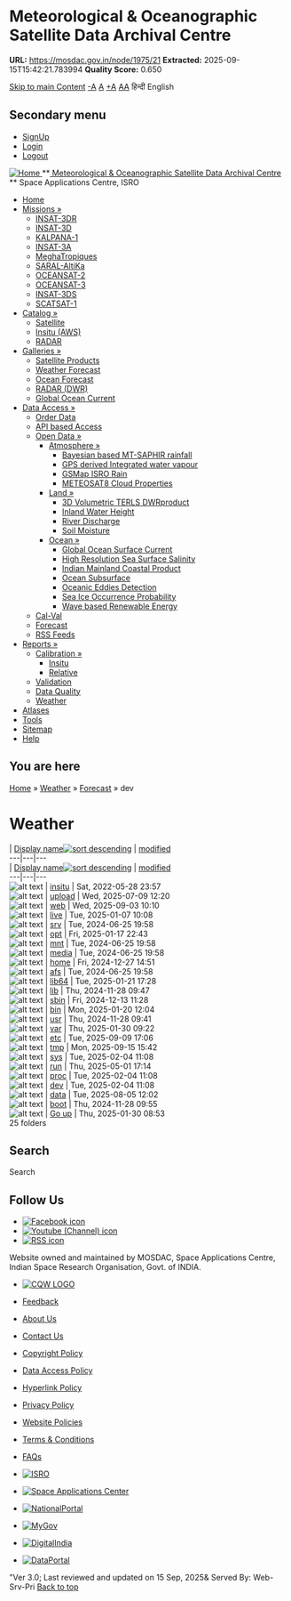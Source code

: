 # Meteorological & Oceanographic Satellite Data Archival Centre

**URL:** https://mosdac.gov.in/node/1975/21
**Extracted:** 2025-09-15T15:42:21.783994
**Quality Score:** 0.650

[Skip to main Content](https://mosdac.gov.in/node/1975/21#main-content "Skip to main Content")
[-A](javascript:;) [A](javascript:;) [+A](javascript:;)
[A](javascript:drupalHighContrast.enableStyles\(\))[A](javascript:drupalHighContrast.disableStyles\(\))
हिन्दी English
## Secondary menu
  * [SignUp](https://mosdac.gov.in/internal/registration)
  * [Login](https://mosdac.gov.in/internal/uops)
  * [Logout](https://mosdac.gov.in/internal/logout)

[ ![Home](https://mosdac.gov.in/sites/default/files/mosdac_small.png) ](https://mosdac.gov.in/ "Home")
**[ Meteorological & Oceanographic Satellite Data Archival Centre](https://mosdac.gov.in/ "Home") **
Space Applications Centre, ISRO 
  * [Home](https://mosdac.gov.in/)
  * [Missions »](https://mosdac.gov.in/node/1975/21)
    * [INSAT-3DR](https://mosdac.gov.in/insat-3dr)
    * [INSAT-3D](https://mosdac.gov.in/insat-3d)
    * [KALPANA-1](https://mosdac.gov.in/kalpana-1)
    * [INSAT-3A](https://mosdac.gov.in/insat-3a)
    * [MeghaTropiques](https://mosdac.gov.in/megha-tropiques)
    * [SARAL-AltiKa](https://mosdac.gov.in/saral-altika)
    * [OCEANSAT-2](https://mosdac.gov.in/oceansat-2)
    * [OCEANSAT-3](https://mosdac.gov.in/oceansat-3)
    * [INSAT-3DS](https://mosdac.gov.in/insat-3ds)
    * [SCATSAT-1](https://mosdac.gov.in/scatsat-1)
  * [Catalog »](https://mosdac.gov.in/node/1975/21)
    * [Satellite](https://mosdac.gov.in/internal/catalog-satellite)
    * [Insitu (AWS)](https://mosdac.gov.in/internal/catalog-insitu)
    * [RADAR](https://mosdac.gov.in/internal/catalog-radar)
  * [Galleries »](https://mosdac.gov.in/node/1975/21)
    * [Satellite Products](https://mosdac.gov.in/internal/gallery)
    * [Weather Forecast](https://mosdac.gov.in/internal/gallery/weather)
    * [Ocean Forecast](https://mosdac.gov.in/internal/gallery/ocean)
    * [RADAR (DWR)](https://mosdac.gov.in/internal/gallery/dwr)
    * [Global Ocean Current](https://mosdac.gov.in/internal/gallery/current)
  * [Data Access »](https://mosdac.gov.in/node/1975/21)
    * [Order Data](https://mosdac.gov.in/internal/uops)
    * [API based Access](https://mosdac.gov.in/downloadapi-manual)
    * [Open Data »](https://mosdac.gov.in/node/1975/21)
      * [Atmosphere »](https://mosdac.gov.in/node/1975/21)
        * [Bayesian based MT-SAPHIR rainfall](https://mosdac.gov.in/bayesian-based-mt-saphir-rainfall)
        * [GPS derived Integrated water vapour](https://mosdac.gov.in/gps-derived-integrated-water-vapour)
        * [GSMap ISRO Rain](https://mosdac.gov.in/gsmap-isro-rain)
        * [METEOSAT8 Cloud Properties](https://mosdac.gov.in/meteosat8-cloud-properties)
      * [Land »](https://mosdac.gov.in/node/1975/21)
        * [3D Volumetric TERLS DWRproduct](https://mosdac.gov.in/3d-volumetric-terls-dwrproduct)
        * [Inland Water Height](https://mosdac.gov.in/inland-water-height)
        * [River Discharge](https://mosdac.gov.in/river-discharge)
        * [Soil Moisture](https://mosdac.gov.in/soil-moisture-0)
      * [Ocean »](https://mosdac.gov.in/node/1975/21)
        * [Global Ocean Surface Current](https://mosdac.gov.in/global-ocean-surface-current)
        * [High Resolution Sea Surface Salinity](https://mosdac.gov.in/high-resolution-sea-surface-salinity)
        * [Indian Mainland Coastal Product](https://mosdac.gov.in/indian-mainland-coastal-product)
        * [Ocean Subsurface](https://mosdac.gov.in/ocean-subsurface)
        * [Oceanic Eddies Detection](https://mosdac.gov.in/oceanic-eddies-detection)
        * [Sea Ice Occurrence Probability](https://mosdac.gov.in/sea-ice-occurrence-probability)
        * [Wave based Renewable Energy](https://mosdac.gov.in/wave-based-renewable-energy)
    * [Cal-Val](https://mosdac.gov.in/internal/calval-data)
    * [Forecast](https://mosdac.gov.in/internal/forecast-menu)
    * [RSS Feeds](https://mosdac.gov.in/rss-feed "ISROCast")
  * [Reports »](https://mosdac.gov.in/node/1975/21)
    * [Calibration »](https://mosdac.gov.in/node/1975/21)
      * [Insitu](https://mosdac.gov.in/insitu)
      * [Relative](https://mosdac.gov.in/calibration-reports)
    * [Validation](https://mosdac.gov.in/validation-reports)
    * [Data Quality](https://mosdac.gov.in/data-quality)
    * [Weather](https://mosdac.gov.in/weather-reports)
  * [Atlases](https://mosdac.gov.in/atlases)
  * [Tools](https://mosdac.gov.in/tools)
  * [Sitemap](https://mosdac.gov.in/sitemap)
  * [Help](https://mosdac.gov.in/help)


## You are here
[Home](https://mosdac.gov.in/) » [Weather](https://mosdac.gov.in/node/1975/1) » [Forecast](https://mosdac.gov.in/node/1975/16) » dev
# Weather
| [Display name![sort descending](https://mosdac.gov.in/misc/arrow-desc.png)](https://mosdac.gov.in/node/1975/21?sort=desc&order=Display%20name "sort by Display name") | [modified](https://mosdac.gov.in/node/1975/21?sort=asc&order=modified "sort by modified")  
---|---|---  
| [Display name![sort descending](https://mosdac.gov.in/misc/arrow-desc.png)](https://mosdac.gov.in/node/1975/21?sort=desc&order=Display%20name "sort by Display name") | [modified](https://mosdac.gov.in/node/1975/21?sort=asc&order=modified "sort by modified")  
---|---|---  
![alt text](https://mosdac.gov.in/sites/all/modules/filebrowser/icons/folder.png) | [insitu](https://mosdac.gov.in/node/1975/369) | Sat, 2022-05-28 23:57  
![alt text](https://mosdac.gov.in/sites/all/modules/filebrowser/icons/folder.png) | [upload](https://mosdac.gov.in/node/1975/368) | Wed, 2025-07-09 12:20  
![alt text](https://mosdac.gov.in/sites/all/modules/filebrowser/icons/folder.png) | [web](https://mosdac.gov.in/node/1975/367) | Wed, 2025-09-03 10:10  
![alt text](https://mosdac.gov.in/sites/all/modules/filebrowser/icons/folder.png) | [live](https://mosdac.gov.in/node/1975/366) | Tue, 2025-01-07 10:08  
![alt text](https://mosdac.gov.in/sites/all/modules/filebrowser/icons/folder.png) | [srv](https://mosdac.gov.in/node/1975/365) | Tue, 2024-06-25 19:58  
![alt text](https://mosdac.gov.in/sites/all/modules/filebrowser/icons/folder.png) | [opt](https://mosdac.gov.in/node/1975/364) | Fri, 2025-01-17 22:43  
![alt text](https://mosdac.gov.in/sites/all/modules/filebrowser/icons/folder.png) | [mnt](https://mosdac.gov.in/node/1975/363) | Tue, 2024-06-25 19:58  
![alt text](https://mosdac.gov.in/sites/all/modules/filebrowser/icons/folder.png) | [media](https://mosdac.gov.in/node/1975/362) | Tue, 2024-06-25 19:58  
![alt text](https://mosdac.gov.in/sites/all/modules/filebrowser/icons/folder.png) | [home](https://mosdac.gov.in/node/1975/361) | Fri, 2024-12-27 14:51  
![alt text](https://mosdac.gov.in/sites/all/modules/filebrowser/icons/folder.png) | [afs](https://mosdac.gov.in/node/1975/360) | Tue, 2024-06-25 19:58  
![alt text](https://mosdac.gov.in/sites/all/modules/filebrowser/icons/folder.png) | [lib64](https://mosdac.gov.in/node/1975/359) | Tue, 2025-01-21 17:28  
![alt text](https://mosdac.gov.in/sites/all/modules/filebrowser/icons/folder.png) | [lib](https://mosdac.gov.in/node/1975/358) | Thu, 2024-11-28 09:47  
![alt text](https://mosdac.gov.in/sites/all/modules/filebrowser/icons/folder.png) | [sbin](https://mosdac.gov.in/node/1975/357) | Fri, 2024-12-13 11:28  
![alt text](https://mosdac.gov.in/sites/all/modules/filebrowser/icons/folder.png) | [bin](https://mosdac.gov.in/node/1975/356) | Mon, 2025-01-20 12:04  
![alt text](https://mosdac.gov.in/sites/all/modules/filebrowser/icons/folder.png) | [usr](https://mosdac.gov.in/node/1975/355) | Thu, 2024-11-28 09:41  
![alt text](https://mosdac.gov.in/sites/all/modules/filebrowser/icons/folder.png) | [var](https://mosdac.gov.in/node/1975/354) | Thu, 2025-01-30 09:22  
![alt text](https://mosdac.gov.in/sites/all/modules/filebrowser/icons/folder.png) | [etc](https://mosdac.gov.in/node/1975/353) | Tue, 2025-09-09 17:06  
![alt text](https://mosdac.gov.in/sites/all/modules/filebrowser/icons/folder.png) | [tmp](https://mosdac.gov.in/node/1975/352) | Mon, 2025-09-15 15:42  
![alt text](https://mosdac.gov.in/sites/all/modules/filebrowser/icons/folder.png) | [sys](https://mosdac.gov.in/node/1975/351) | Tue, 2025-02-04 11:08  
![alt text](https://mosdac.gov.in/sites/all/modules/filebrowser/icons/folder.png) | [run](https://mosdac.gov.in/node/1975/350) | Thu, 2025-05-01 17:14  
![alt text](https://mosdac.gov.in/sites/all/modules/filebrowser/icons/folder.png) | [proc](https://mosdac.gov.in/node/1975/349) | Tue, 2025-02-04 11:08  
![alt text](https://mosdac.gov.in/sites/all/modules/filebrowser/icons/folder.png) | [dev](https://mosdac.gov.in/node/1975/348) | Tue, 2025-02-04 11:08  
![alt text](https://mosdac.gov.in/sites/all/modules/filebrowser/icons/folder.png) | [data](https://mosdac.gov.in/node/1975/347) | Tue, 2025-08-05 12:02  
![alt text](https://mosdac.gov.in/sites/all/modules/filebrowser/icons/folder.png) | [boot](https://mosdac.gov.in/node/1975/346) | Thu, 2024-11-28 09:55  
![alt text](https://mosdac.gov.in/sites/all/modules/filebrowser/icons/folder-parent.png) | [Go up](https://mosdac.gov.in/node/1975/) | Thu, 2025-01-30 08:53  
25 folders
## Search
Search 
## Follow Us
  * [![Facebook icon](https://mosdac.gov.in/sites/all/modules/social_media_links/libraries/elegantthemes/PNG/facebook.png)](https://www.facebook.com/mosdac.sac.isro "Facebook")
  * [![Youtube \(Channel\) icon](https://mosdac.gov.in/sites/all/modules/social_media_links/libraries/elegantthemes/PNG/youtube.png)](http://www.youtube.com/channel/UCDVkai9WIgY2ZgrlF_08Yeg "Youtube \(Channel\)")
  * [![RSS icon](https://mosdac.gov.in/sites/all/modules/social_media_links/libraries/elegantthemes/PNG/rss.png)](https://mosdac.gov.in/rss.xml "RSS")


Website owned and maintained by MOSDAC, Space Applications Centre, Indian Space Research Organisation, Govt. of INDIA.
  * [![CQW LOGO](https://mosdac.gov.in/docs/cqw_logo.gif)](https://mosdac.gov.in/docs/STQC.pdf "Quality Certificate")


  * [Feedback](https://mosdac.gov.in/mosdac-feedback)
  * [About Us](https://mosdac.gov.in/about-us)
  * [Contact Us](https://mosdac.gov.in/contact-us)
  * [Copyright Policy](https://mosdac.gov.in/copyright-policy)
  * [Data Access Policy](https://mosdac.gov.in/data-access-policy)
  * [Hyperlink Policy](https://mosdac.gov.in/hyperlink-policy)
  * [Privacy Policy](https://mosdac.gov.in/privacy-policy)
  * [Website Policies](https://mosdac.gov.in/website-policies)
  * [Terms & Conditions](https://mosdac.gov.in/terms-conditions)
  * [FAQs](https://mosdac.gov.in/faq-page)


  * [![ISRO](https://mosdac.gov.in/sites/default/files/styles/thumbnail/public/logo-transparent.png?itok=IUS20l-w)](http://www.isro.gov.in)
  * [![Space Applications Center](https://mosdac.gov.in/sites/default/files/styles/thumbnail/public/saclogo.png?itok=_Jv4AuIn)](http://www.sac.gov.in)
  * [![NationalPortal](https://mosdac.gov.in/sites/default/files/styles/thumbnail/public/india-gov_0.png?itok=yssAPH3m)](http://www.india.gov.in)
  * [![MyGov](https://mosdac.gov.in/sites/default/files/styles/thumbnail/public/mygov_0.png?itok=Po-dzdT3)](http://mygov.in/)
  * [![DigitalIndia](https://mosdac.gov.in/sites/default/files/styles/thumbnail/public/digital-india_0.png?itok=ntlP7atE)](http://www.digitalindia.gov.in/)
  * [![DataPortal](https://mosdac.gov.in/sites/default/files/styles/thumbnail/public/data-gov.png?itok=qYA78FgB)](http://data.gov.in)


"Ver 3.0; Last reviewed and updated on 15 Sep, 2025& Served By: Web-Srv-Pri
[](https://mosdac.gov.in/node/1975/21 "Previous")[](https://mosdac.gov.in/node/1975/21 "Next")
[](https://mosdac.gov.in/node/1975/21)
[](https://mosdac.gov.in/node/1975/21 "Previous")[](https://mosdac.gov.in/node/1975/21 "Next")
[](https://mosdac.gov.in/node/1975/21 "Close")[](https://mosdac.gov.in/node/1975/21)[](https://mosdac.gov.in/node/1975/21)[](https://mosdac.gov.in/node/1975/21 "Pause Slideshow")[](https://mosdac.gov.in/node/1975/21 "Play Slideshow")
[Back to top](https://mosdac.gov.in/node/1975/21#top)
